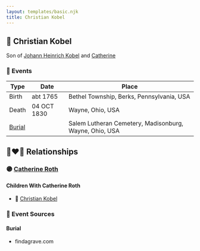 ```yaml
---
layout: templates/basic.njk
title: Christian Kobel
---
```

## 🔵 Christian Kobel

Son of [Johann Heinrich Kobel](/people/6/65601892) and [Catherine ](/people/6/61051648)

### 📆 Events

Type | Date | Place
------ | ------ | ------
Birth | abt 1765 | Bethel Township, Berks, Pennsylvania, USA
Death | 04 OCT 1830 | Wayne, Ohio, USA
[Burial](#event-2) |  | Salem Lutheran Cemetery, Madisonburg, Wayne, Ohio, USA

## 👩‍❤️‍👨 Relationships

### 🟣 [Catherine Roth](/people/8/85792165)

#### Children With Catherine Roth
* 🔵 [Christian Kobel](/people/1/17423128)
### 📰 Event Sources

#### <a id="event-2"></a> Burial
* findagrave.com
